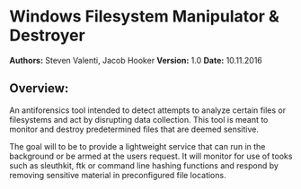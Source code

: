 Windows Filesystem Manipulator & Destroyer
==========================================


**Authors:** Steven Valenti, Jacob Hooker
**Version:** 1.0
**Date:**    10.11.2016


Overview:
---------

An antiforensics tool intended to detect attempts to analyze certain files or filesystems
and act by disrupting data collection. This tool is meant to monitor and destroy predetermined
files that are deemed sensitive.

The goal will to be to provide a lightweight service that can run in the background or be armed
at the users request. It will monitor for use of tooks such as sleuthkit, ftk or command line
hashing functions and respond by removing sensitive material in preconfigured file locations.
